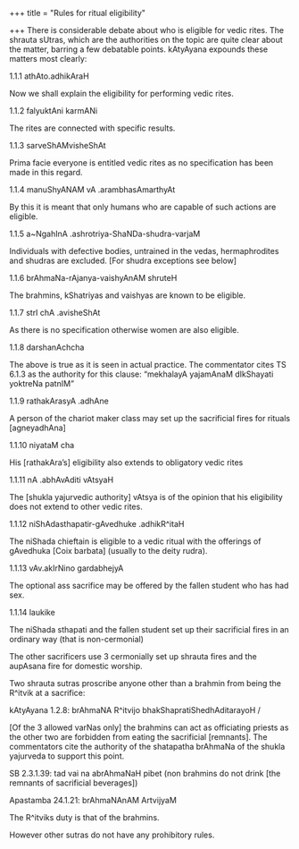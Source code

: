 +++
title = "Rules for ritual eligibility"

+++
There is considerable debate about who is eligible for vedic rites. The
shrauta sUtras, which are the authorities on the topic are quite clear
about the matter, barring a few debatable points. kAtyAyana expounds
these matters most clearly:  
  
1.1.1 athAto.adhikAraH  
  
Now we shall explain the eligibility for performing vedic rites.  
  
1.1.2 falyuktAni karmANi  
  
The rites are connected with specific results.  
  
1.1.3 sarveShAMvisheShAt  
  
Prima facie everyone is entitled vedic rites as no specification has
been made in this regard.  
  
1.1.4 manuShyANAM vA .arambhasAmarthyAt  
  
By this it is meant that only humans who are capable of such actions are
eligible.  
  
1.1.5 a\~NgahInA .ashrotriya-ShaNDa-shudra-varjaM  
  
Individuals with defective bodies, untrained in the vedas,
hermaphrodites and shudras are excluded. \[For shudra exceptions see
below\]  
  
1.1.6 brAhmaNa-rAjanya-vaishyAnAM shruteH  
  
The brahmins, kShatriyas and vaishyas are known to be eligible.  
  
1.1.7 strI chA .avisheShAt  
  
As there is no specification otherwise women are also eligible.  
  
1.1.8 darshanAchcha  
  
The above is true as it is seen in actual practice. The commentator
cites TS 6.1.3 as the authority for this clause: “mekhalayA yajamAnaM
dIkShayati yoktreNa patnIM”  
  
1.1.9 rathakArasyA .adhAne  
  
A person of the chariot maker class may set up the sacrificial fires for
rituals \[agneyadhAna\]  
  
1.1.10 niyataM cha  
  
His \[rathakAra’s\] eligibility also extends to obligatory vedic rites  
  
1.1.11 nA .abhAvAditi vAtsyaH  
  
The \[shukla yajurvedic authority\] vAtsya is of the opinion that his
eligibility does not extend to other vedic rites.  
  
1.1.12 niShAdasthapatir-gAvedhuke .adhikR^itaH  
  
The niShada chieftain is eligible to a vedic ritual with the offerings
of gAvedhuka \[Coix barbata\] (usually to the deity rudra).  
  
1.1.13 vAv.akIrNino gardabhejyA  
  
The optional ass sacrifice may be offered by the fallen student who has
had sex.  
  
1.1.14 laukike  
  
The niShada sthapati and the fallen student set up their sacrificial
fires in an ordinary way (that is non-cermonial)  
  
The other sacrificers use 3 cermonially set up shrauta fires and the
aupAsana fire for domestic worship.

Two shrauta sutras proscribe anyone other than a brahmin from being the
R^itvik at a sacrifice:  
  
kAtyAyana 1.2.8: brAhmaNA R^itvijo bhakShapratiShedhAditarayoH /  
  
\[Of the 3 allowed varNas only\] the brahmins can act as officiating
priests as the other two are forbidden from eating the sacrificial
\[remnants\]. The commentators cite the authority of the shatapatha
brAhmaNa of the shukla yajurveda to support this point.  
  
SB 2.3.1.39: tad vai na abrAhmaNaH pibet (non brahmins do not drink
\[the remnants of sacrificial beverages\])  
  
Apastamba 24.1.21: brAhmaNAnAM ArtvijyaM  
  
The R^itviks duty is that of the brahmins.

However other sutras do not have any prohibitory rules.
